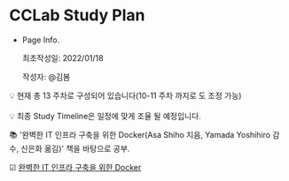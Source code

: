 # CCLab Study Plan

- Page Info.
    
    최초작성일: 2022/01/18
    
    작성자: @김봄 
    

<aside>
💡 현재 총 13 주차로 구성되어 있습니다(10-11 주차 까지로 도 조정 가능)

</aside>
<br>
<aside>
💡 최종 Study Timeline은 일정에 맞게 조율 될 예정입니다. 

</aside>


📚 '완벽한 IT 인프라 구축을 위한 Docker(Asa Shiho 지음, Yamada Yoshihiro 감수, 신은화 옮김)'  책을 바탕으로 공부.

☑ [완벽한 IT 인프라 구축을 위한 Docker](https://www.notion.so/272b3d6488394e40abd6316cf72fdb95)
